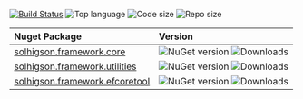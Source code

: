 [![Build Status](https://dev.azure.com/solhigson/solhigson-public/_apis/build/status/solhigson-public.solhigson.framework?branchName=master)](https://dev.azure.com/solhigson/solhigson-public/_build/latest?definitionId=1&branchName=master) ![Top language](https://img.shields.io/github/languages/top/solhigson-public/solhigson.framework) ![Code size](https://img.shields.io/github/languages/code-size/solhigson-public/solhigson.framework) ![Repo size](https://img.shields.io/github/repo-size/solhigson-public/solhigson.framework)

| Nuget Package                                                                                     | Version                                                                                                                                                      |
|:--------------------------------------------------------------------------------------------------|:-------------------------------------------------------------------------------------------------------------------------------------------------------------|
| [solhigson.framework.core](https://www.nuget.org/packages/solhigson.framework.core)               | ![NuGet version](https://img.shields.io/nuget/v/solhigson.framework.core) ![Downloads](https://img.shields.io/nuget/dt/solhigson.framework.core)             |
| [solhigson.framework.utilities](https://www.nuget.org/packages/solhigson.framework.azurecosmosdb) | ![NuGet version](https://img.shields.io/nuget/v/solhigson.utilities) ![Downloads](https://img.shields.io/nuget/dt/solhigson.utilities)                       |
| [solhigson.framework.efcoretool](https://www.nuget.org/packages/solhigson.framework.efcoretool)   | ![NuGet version](https://img.shields.io/nuget/v/solhigson.framework.efcoretool) ![Downloads](https://img.shields.io/nuget/dt/solhigson.framework.efcoretool) |

